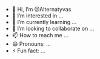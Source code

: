 - 👋 Hi, I’m @Alternatyvas
- 👀 I’m interested in ...
- 🌱 I’m currently learning ...
- 💞️ I’m looking to collaborate on ...
- 📫 How to reach me ...
- 😄 Pronouns: ...
- ⚡ Fun fact: ...

<!---
Alternatyvas/Alternatyvas is a ✨ special ✨ repository because its `README.md` (this file) appears on your GitHub profile.
You can click the Preview link to take a look at your changes.
--->
